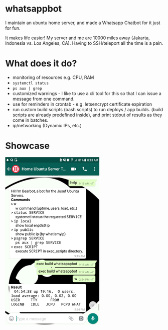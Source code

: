 # whatsappbot
I maintain an ubuntu home server, and made a Whatsapp Chatbot for it just for fun.

It makes life easier! My server and me are 10000 miles away (Jakarta, Indonesia vs. Los Angeles, CA).
Having to SSH/teleport all the time is a pain.



# What does it do?

- monitoring of resources e.g. CPU, RAM
- ```systemctl status```
- ```ps aux | grep``` 
- customized warnings - I like to use a cli tool for this so that I can issue a message from one command.
- use for reminders in crontab - e.g. letsencrypt certificate expiration
- run custom build scripts (bash scripts) to run deploys / app builds. (build scripts are already predefined inside), and print stdout of results as they come in batches.
- ip/networking (Dynamic IPs, etc.)

# Showcase

<img src="https://github.com/willyspinner/portfolio/blob/master/assets/c4d3b3af-438f-4d17-8fb2-57d6690c958f.jpg" width="300px"/>
